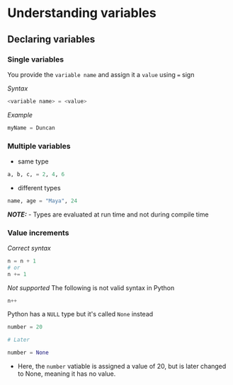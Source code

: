 # Understanding variables

## Declaring variables

### Single variables
You provide the `variable name` and assign it a `value` using `=` sign

*Syntax*
```python
<variable name> = <value>
```

*Example*
```python
myName = Duncan
```

### Multiple variables
- same type
```python
a, b, c, = 2, 4, 6
```

- different types
```python
name, age = "Maya", 24
```

***NOTE:*** - Types are evaluated at run time and not during compile time

### Value increments
*Correct syntax*
```python
n = n + 1
# or
n += 1
```

*Not supported*
The following is not valid syntax in Python
```python
n++
```

Python has a `NULL` type but it's called `None` instead

```python
number = 20

# Later

number = None
```
- Here, the `number` vatiable is assigned a value of 20, but is later changed to None, meaning it has no value.